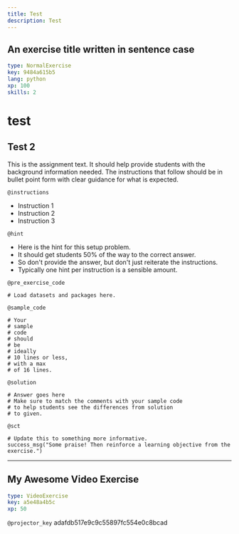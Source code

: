 ```yaml
---
title: Test
description: Test
---
```


## An exercise title written in sentence case

```yaml
type: NormalExercise
key: 9484a615b5
lang: python
xp: 100
skills: 2
```

# test
## Test 2
This is the assignment text. It should help provide students with the background information needed.
The instructions that follow should be in bullet point form with clear guidance for what is expected.

`@instructions`
- Instruction 1
- Instruction 2
- Instruction 3

`@hint`
- Here is the hint for this setup problem. 
- It should get students 50% of the way to the correct answer.
- So don't provide the answer, but don't just reiterate the instructions.
- Typically one hint per instruction is a sensible amount.

`@pre_exercise_code`
```{python}
# Load datasets and packages here.
```

`@sample_code`
```{python}
# Your
# sample
# code
# should
# be
# ideally
# 10 lines or less,
# with a max
# of 16 lines.
```

`@solution`
```{python}
# Answer goes here
# Make sure to match the comments with your sample code
# to help students see the differences from solution
# to given.
```

`@sct`
```{python}
# Update this to something more informative.
success_msg("Some praise! Then reinforce a learning objective from the exercise.")
```

---

## My Awesome Video Exercise

```yaml
type: VideoExercise
key: a5e48a4b5c
xp: 50
```

`@projector_key`
adafdb517e9c9c55897fc554e0c8bcad

